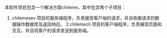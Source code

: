 本软件项目包含一个解决方案chileme，其中包含两个子项目： 
1. chilemesev 项目的服务端程序，负责接受客户端的请求，并且依据请求的数据操作数据库及返回响应。 
2.chilemecli 项目的客户端程序，负责展现页面和交互，并且将客户的请求发送到服务端。
